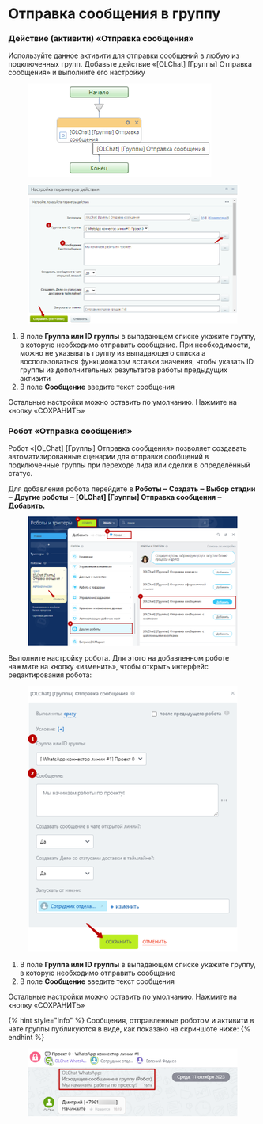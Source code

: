 # Отправка сообщения в группу

### Действие (активити) «Отправка сообщения»

Используйте данное активити для отправки сообщений в любую из подключенных групп. Добавьте действие «\[OLChat] \[Группы] Отправка сообщения» и выполните его настройку

<figure><img src="../../.gitbook/assets/image (957).png" alt=""><figcaption></figcaption></figure>

<figure><img src="../../.gitbook/assets/image (958).png" alt=""><figcaption></figcaption></figure>

1. В поле **Группа или ID группы** в выпадающем списке укажите группу, в которую необходимо отправить сообщение. При необходимости, можно не указывать группу из выпадающего списка а воспользоваться функционалом вставки значения, чтобы указать ID группы из дополнительных результатов работы предыдущих активити
2. В поле **Сообщение** введите текст сообщения

Остальные настройки можно оставить по умолчанию. Нажмите на кнопку «СОХРАНИТЬ»

### Робот «Отправка сообщения»

Робот «\[OLChat] \[Группы] Отправка сообщения» позволяет создавать автоматизированные сценарии для отправки сообщений в подключенные группы при переходе лида или сделки в определённый статус.

Для добавления робота перейдите в **Роботы ‒ Создать ‒ Выбор стадии ‒ Другие роботы ‒ \[OLChat] \[Группы] Отправка сообщения ‒ Добавить.**

<figure><img src="../../.gitbook/assets/image (953).png" alt=""><figcaption></figcaption></figure>

Выполните настройку робота. Для этого на добавленном роботе нажмите на кнопку «изменить», чтобы открыть интерфейс редактирования робота:

<figure><img src="../../.gitbook/assets/image (954).png" alt=""><figcaption></figcaption></figure>

1. В поле **Группа или ID группы** в выпадающем списке укажите группу, в которую необходимо отправить сообщение
2. В поле **Сообщение** введите текст сообщения

Остальные настройки можно оставить по умолчанию. Нажмите на кнопку «СОХРАНИТЬ»

{% hint style="info" %}
Сообщения, отправленные роботом и активити в чате группы публикуются в виде, как показано на скриншоте ниже:
{% endhint %}

<figure><img src="../../.gitbook/assets/image (955).png" alt=""><figcaption></figcaption></figure>

